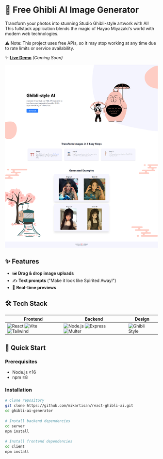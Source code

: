 # 🏮 Free Ghibli AI Image Generator

Transform your photos into stunning Studio Ghibli-style artwork with AI! This fullstack application blends the magic of Hayao Miyazaki's world with modern web technologies.

⚠️ Note: This project uses free APIs, so it may stop working at any time due to rate limits or service availability.

✨ **[Live Demo](#)** *(Coming Soon)*

![App Preview](screentshots/preview.png)

## ✨ Features
- 🖼️ **Drag & drop image uploads**
- ✍️ **Text prompts** ("Make it look like Spirited Away!")
- 🔄 **Real-time previews**

## 🛠 Tech Stack
| Frontend | Backend | Design |
|----------|---------|--------|
| ![React](https://img.shields.io/badge/React-20232A?style=flat&logo=react) ![Vite](https://img.shields.io/badge/Vite-B73BFE?style=flat&logo=vite) ![Tailwind](https://img.shields.io/badge/Tailwind_CSS-38B2AC?style=flat&logo=tailwind-css) | ![Node.js](https://img.shields.io/badge/Node.js-339933?style=flat&logo=nodedotjs) ![Express](https://img.shields.io/badge/Express-000000?style=flat&logo=express) ![Multer](https://img.shields.io/badge/Multer-F46519?style=flat&logo=) | ![Ghibli Style](https://img.shields.io/badge/Style-Ghibli-4FC08D) |

## 🚀 Quick Start

### Prerequisites
- Node.js ≥16
- npm ≥8

### Installation
```bash
# Clone repository
git clone https://github.com/mikartisan/react-ghibli-ai.git
cd ghibli-ai-generator

# Install backend dependencies
cd server
npm install

# Install frontend dependencies
cd client
npm install
